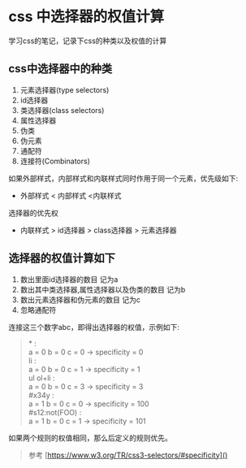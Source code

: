 # css 中选择器的权值计算

学习css的笔记，记录下css的种类以及权值的计算

## css中选择器中的种类

1. 元素选择器(type selectors)
1. id选择器
1. 类选择器(class selectors)
1. 属性选择器
1. 伪类
1. 伪元素
1. 通配符
1. 连接符(Combinators)

如果外部样式，内部样式和内联样式同时作用于同一个元素，优先级如下:

- 外部样式 < 内部样式 <内联样式

选择器的优先权

- 内联样式 > id选择器 > class选择器 > 元素选择器  

## 选择器的权值计算如下

1. 数出里面id选择器的数目 记为a
1. 数出其中类选择器,属性选择器以及伪类的数目 记为b
1. 数出元素选择器和伪元素的数目 记为c
1. 忽略通配符

连接这三个数字abc，即得出选择器的权值，示例如下: 

> \* :   
a = 0 b = 0 c = 0 -> specificity = 0  
 li :   
a = 0 b = 0 c = 1 -> specificity = 1  
 ul ol+li :   
a = 0 b = 0 c = 3 -> specificity = 3  
 \#x34y :   
a = 1 b = 0 c = 0 -> specificity = 100  
 \#s12:not(FOO) :   
a = 1 b = 0 c = 1 -> specificity = 101  

如果两个规则的权值相同，那么后定义的规则优先。  


> 参考 [https://www.w3.org/TR/css3-selectors/#specificity]() 
